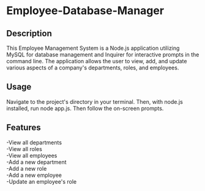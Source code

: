 # Employee-Database-Manager
## Description
This Employee Management System is a Node.js application utilizing MySQL for database management and Inquirer for interactive prompts in the command line. The application allows the user to view, add, and update various aspects of a company's departments, roles, and employees.

## Usage
Navigate to the project's directory in your terminal. Then, with node.js installed, run node app.js. Then follow the on-screen prompts.

## Features
-View all departments <br>
-View all roles <br>
-View all employees <br>
-Add a new department <br>
-Add a new role <br>
-Add a new employee <br>
-Update an employee's role <br>
